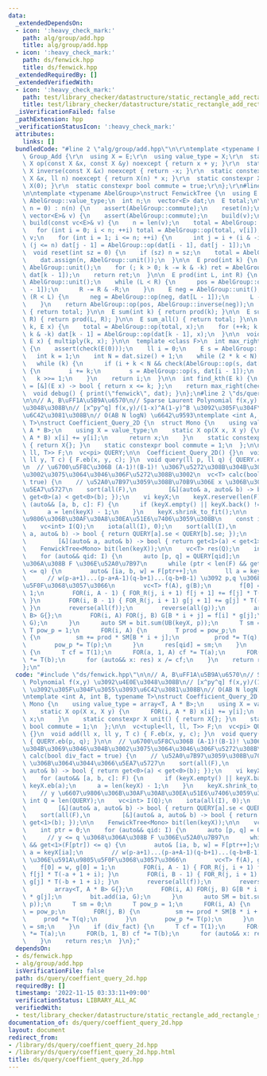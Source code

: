 ```yaml
---
data:
  _extendedDependsOn:
  - icon: ':heavy_check_mark:'
    path: alg/group/add.hpp
    title: alg/group/add.hpp
  - icon: ':heavy_check_mark:'
    path: ds/fenwick.hpp
    title: ds/fenwick.hpp
  _extendedRequiredBy: []
  _extendedVerifiedWith:
  - icon: ':heavy_check_mark:'
    path: test/library_checker/datastructure/static_rectangle_add_rectangle_sum2.test.cpp
    title: test/library_checker/datastructure/static_rectangle_add_rectangle_sum2.test.cpp
  _isVerificationFailed: false
  _pathExtension: hpp
  _verificationStatusIcon: ':heavy_check_mark:'
  attributes:
    links: []
  bundledCode: "#line 2 \"alg/group/add.hpp\"\n\r\ntemplate <typename E>\r\nstruct\
    \ Group_Add {\r\n  using X = E;\r\n  using value_type = X;\r\n  static constexpr\
    \ X op(const X &x, const X &y) noexcept { return x + y; }\r\n  static constexpr\
    \ X inverse(const X &x) noexcept { return -x; }\r\n  static constexpr X power(const\
    \ X &x, ll n) noexcept { return X(n) * x; }\r\n  static constexpr X unit() { return\
    \ X(0); }\r\n  static constexpr bool commute = true;\r\n};\r\n#line 3 \"ds/fenwick.hpp\"\
    \n\ntemplate <typename AbelGroup>\nstruct FenwickTree {\n  using E = typename\
    \ AbelGroup::value_type;\n  int n;\n  vector<E> dat;\n  E total;\n\n  FenwickTree(int\
    \ n = 0) : n(n) {\n    assert(AbelGroup::commute);\n    reset(n);\n  }\n  FenwickTree(const\
    \ vector<E>& v) {\n    assert(AbelGroup::commute);\n    build(v);\n  }\n\n  void\
    \ build(const vc<E>& v) {\n    n = len(v);\n    total = AbelGroup::unit();\n \
    \   for (int i = 0; i < n; ++i) total = AbelGroup::op(total, v[i]);\n    dat =\
    \ v;\n    for (int i = 1; i <= n; ++i) {\n      int j = i + (i & -i);\n      if\
    \ (j <= n) dat[j - 1] = AbelGroup::op(dat[i - 1], dat[j - 1]);\n    }\n  }\n\n\
    \  void reset(int sz = 0) {\n    if (sz) n = sz;\n    total = AbelGroup::unit();\n\
    \    dat.assign(n, AbelGroup::unit());\n  }\n\n  E prod(int k) {\n    E ret =\
    \ AbelGroup::unit();\n    for (; k > 0; k -= k & -k) ret = AbelGroup::op(ret,\
    \ dat[k - 1]);\n    return ret;\n  }\n\n  E prod(int L, int R) {\n    E pos =\
    \ AbelGroup::unit();\n    while (L < R) {\n      pos = AbelGroup::op(pos, dat[R\
    \ - 1]);\n      R -= R & -R;\n    }\n    E neg = AbelGroup::unit();\n    while\
    \ (R < L) {\n      neg = AbelGroup::op(neg, dat[L - 1]);\n      L -= L & -L;\n\
    \    }\n    return AbelGroup::op(pos, AbelGroup::inverse(neg));\n  }\n\n  E prod_all()\
    \ { return total; }\n\n  E sum(int k) { return prod(k); }\n\n  E sum(int L, int\
    \ R) { return prod(L, R); }\n\n  E sum_all() { return total; }\n\n  void multiply(int\
    \ k, E x) {\n    total = AbelGroup::op(total, x);\n    for (++k; k <= n; k +=\
    \ k & -k) dat[k - 1] = AbelGroup::op(dat[k - 1], x);\n  }\n\n  void add(int k,\
    \ E x) { multiply(k, x); }\n\n  template <class F>\n  int max_right(F& check)\
    \ {\n    assert(check(E(0)));\n    ll i = 0;\n    E s = AbelGroup::unit();\n \
    \   int k = 1;\n    int N = dat.size() + 1;\n    while (2 * k < N) k *= 2;\n \
    \   while (k) {\n      if (i + k < N && check(AbelGroup::op(s, dat[i + k - 1])))\
    \ {\n        i += k;\n        s = AbelGroup::op(s, dat[i - 1]);\n      }\n   \
    \   k >>= 1;\n    }\n    return i;\n  }\n\n  int find_kth(E k) {\n    auto check\
    \ = [&](E x) -> bool { return x <= k; };\n    return max_right(check);\n  }\n\n\
    \  void debug() { print(\"fenwick\", dat); }\n};\n#line 2 \"ds/query/coeffient_query_2d.hpp\"\
    \n\n// A, B\uFF1A\u5B9A\u6570\n// Sparse Laurent Polynomial f(x,y) \u3092\u4E0E\
    \u3048\u308B\n// [x^py^q] f(x,y)/(1-x)^A(1-y)^B \u3092\u305F\u304F\u3055\u3093\
    \u6C42\u3081\u308B\n// O(AB N logN) \u6642\u9593\ntemplate <int A, int B, typename\
    \ T>\nstruct Coefficient_Query_2D {\n  struct Mono {\n    using value_type = array<T,\
    \ A * B>;\n    using X = value_type;\n    static X op(X x, X y) {\n      FOR(i,\
    \ A * B) x[i] += y[i];\n      return x;\n    }\n    static constexpr X unit()\
    \ { return X{}; }\n    static constexpr bool commute = 1;\n  };\n\n  vc<tuple<ll,\
    \ ll, T>> F;\n  vc<pi> QUERY;\n\n  Coefficient_Query_2D() {}\n  void add(ll x,\
    \ ll y, T c) { F.eb(x, y, c); }\n  void query(ll p, ll q) { QUERY.eb(p, q); }\n\
    \n  // \u6700\u5F8C\u306B (A-1)!(B-1)! \u3067\u5272\u308B\u304B\u3069\u3046\u304B\
    \u3002\u3075\u3064\u3046\u306F\u5272\u308B\u3002\n  vc<T> calc(bool div_fact =\
    \ true) {\n    // \u52A0\u7B97\u3059\u308B\u70B9\u306E x \u306B\u3064\u3044\u3066\
    \u5EA7\u5727\n    sort(all(F),\n         [&](auto& a, auto& b) -> bool { return\
    \ get<0>(a) < get<0>(b); });\n    vi keyX;\n    keyX.reserve(len(F));\n    for\
    \ (auto&& [a, b, c]: F) {\n      if (keyX.empty() || keyX.back() != a) keyX.eb(a);\n\
    \      a = len(keyX) - 1;\n    }\n    keyX.shrink_to_fit();\n\n    // y \u6607\
    \u9806\u306B\u30AF\u30A8\u30EA\u51E6\u7406\u3059\u308B\n    const int Q = len(QUERY);\n\
    \    vc<int> I(Q);\n    iota(all(I), 0);\n    sort(all(I),\n         [&](auto&\
    \ a, auto& b) -> bool { return QUERY[a].se < QUERY[b].se; });\n    sort(all(F),\n\
    \         [&](auto& a, auto& b) -> bool { return get<1>(a) < get<1>(b); });\n\n\
    \    FenwickTree<Mono> bit(len(keyX));\n\n    vc<T> res(Q);\n    int ptr = 0;\n\
    \    for (auto&& qid: I) {\n      auto [p, q] = QUERY[qid];\n      // y <= q \u3068\
    \u306A\u308B F \u306E\u52A0\u7B97\n      while (ptr < len(F) && get<1>(F[ptr])\
    \ <= q) {\n        auto& [ia, b, w] = F[ptr++];\n        ll a = keyX[ia];\n  \
    \      // w(p-a+1)...(p-a+A-1)(q-b+1)...(q-b+B-1) \u3092 p,q \u306E\u591A\u9805\
    \u5F0F\u3068\u3057\u3066\n        vc<T> f(A), g(B);\n        f[0] = w, g[0] =\
    \ 1;\n        FOR(i, A - 1) { FOR_R(j, i + 1) f[j + 1] += f[j] * T(-a + 1 + i);\
    \ }\n        FOR(i, B - 1) { FOR_R(j, i + 1) g[j + 1] += g[j] * T(-b + 1 + i);\
    \ }\n        reverse(all(f));\n        reverse(all(g));\n        array<T, A *\
    \ B> G{};\n        FOR(i, A) FOR(j, B) G[B * i + j] = f[i] * g[j];\n        bit.add(ia,\
    \ G);\n      }\n      auto SM = bit.sum(UB(keyX, p));\n      T sm = 0;\n     \
    \ T pow_p = 1;\n      FOR(i, A) {\n        T prod = pow_p;\n        FOR(j, B)\
    \ {\n          sm += prod * SM[B * i + j];\n          prod *= T(q);\n        }\n\
    \        pow_p *= T(p);\n      }\n      res[qid] = sm;\n    }\n    if (div_fact)\
    \ {\n      T cf = T(1);\n      FOR(a, 1, A) cf *= T(a);\n      FOR(b, 1, B) cf\
    \ *= T(b);\n      for (auto&& x: res) x /= cf;\n    }\n    return res;\n  }\n\
    };\n"
  code: "#include \"ds/fenwick.hpp\"\n\n// A, B\uFF1A\u5B9A\u6570\n// Sparse Laurent\
    \ Polynomial f(x,y) \u3092\u4E0E\u3048\u308B\n// [x^py^q] f(x,y)/(1-x)^A(1-y)^B\
    \ \u3092\u305F\u304F\u3055\u3093\u6C42\u3081\u308B\n// O(AB N logN) \u6642\u9593\
    \ntemplate <int A, int B, typename T>\nstruct Coefficient_Query_2D {\n  struct\
    \ Mono {\n    using value_type = array<T, A * B>;\n    using X = value_type;\n\
    \    static X op(X x, X y) {\n      FOR(i, A * B) x[i] += y[i];\n      return\
    \ x;\n    }\n    static constexpr X unit() { return X{}; }\n    static constexpr\
    \ bool commute = 1;\n  };\n\n  vc<tuple<ll, ll, T>> F;\n  vc<pi> QUERY;\n\n  Coefficient_Query_2D()\
    \ {}\n  void add(ll x, ll y, T c) { F.eb(x, y, c); }\n  void query(ll p, ll q)\
    \ { QUERY.eb(p, q); }\n\n  // \u6700\u5F8C\u306B (A-1)!(B-1)! \u3067\u5272\u308B\
    \u304B\u3069\u3046\u304B\u3002\u3075\u3064\u3046\u306F\u5272\u308B\u3002\n  vc<T>\
    \ calc(bool div_fact = true) {\n    // \u52A0\u7B97\u3059\u308B\u70B9\u306E x\
    \ \u306B\u3064\u3044\u3066\u5EA7\u5727\n    sort(all(F),\n         [&](auto& a,\
    \ auto& b) -> bool { return get<0>(a) < get<0>(b); });\n    vi keyX;\n    keyX.reserve(len(F));\n\
    \    for (auto&& [a, b, c]: F) {\n      if (keyX.empty() || keyX.back() != a)\
    \ keyX.eb(a);\n      a = len(keyX) - 1;\n    }\n    keyX.shrink_to_fit();\n\n\
    \    // y \u6607\u9806\u306B\u30AF\u30A8\u30EA\u51E6\u7406\u3059\u308B\n    const\
    \ int Q = len(QUERY);\n    vc<int> I(Q);\n    iota(all(I), 0);\n    sort(all(I),\n\
    \         [&](auto& a, auto& b) -> bool { return QUERY[a].se < QUERY[b].se; });\n\
    \    sort(all(F),\n         [&](auto& a, auto& b) -> bool { return get<1>(a) <\
    \ get<1>(b); });\n\n    FenwickTree<Mono> bit(len(keyX));\n\n    vc<T> res(Q);\n\
    \    int ptr = 0;\n    for (auto&& qid: I) {\n      auto [p, q] = QUERY[qid];\n\
    \      // y <= q \u3068\u306A\u308B F \u306E\u52A0\u7B97\n      while (ptr < len(F)\
    \ && get<1>(F[ptr]) <= q) {\n        auto& [ia, b, w] = F[ptr++];\n        ll\
    \ a = keyX[ia];\n        // w(p-a+1)...(p-a+A-1)(q-b+1)...(q-b+B-1) \u3092 p,q\
    \ \u306E\u591A\u9805\u5F0F\u3068\u3057\u3066\n        vc<T> f(A), g(B);\n    \
    \    f[0] = w, g[0] = 1;\n        FOR(i, A - 1) { FOR_R(j, i + 1) f[j + 1] +=\
    \ f[j] * T(-a + 1 + i); }\n        FOR(i, B - 1) { FOR_R(j, i + 1) g[j + 1] +=\
    \ g[j] * T(-b + 1 + i); }\n        reverse(all(f));\n        reverse(all(g));\n\
    \        array<T, A * B> G{};\n        FOR(i, A) FOR(j, B) G[B * i + j] = f[i]\
    \ * g[j];\n        bit.add(ia, G);\n      }\n      auto SM = bit.sum(UB(keyX,\
    \ p));\n      T sm = 0;\n      T pow_p = 1;\n      FOR(i, A) {\n        T prod\
    \ = pow_p;\n        FOR(j, B) {\n          sm += prod * SM[B * i + j];\n     \
    \     prod *= T(q);\n        }\n        pow_p *= T(p);\n      }\n      res[qid]\
    \ = sm;\n    }\n    if (div_fact) {\n      T cf = T(1);\n      FOR(a, 1, A) cf\
    \ *= T(a);\n      FOR(b, 1, B) cf *= T(b);\n      for (auto&& x: res) x /= cf;\n\
    \    }\n    return res;\n  }\n};"
  dependsOn:
  - ds/fenwick.hpp
  - alg/group/add.hpp
  isVerificationFile: false
  path: ds/query/coeffient_query_2d.hpp
  requiredBy: []
  timestamp: '2022-11-15 03:33:11+09:00'
  verificationStatus: LIBRARY_ALL_AC
  verifiedWith:
  - test/library_checker/datastructure/static_rectangle_add_rectangle_sum2.test.cpp
documentation_of: ds/query/coeffient_query_2d.hpp
layout: document
redirect_from:
- /library/ds/query/coeffient_query_2d.hpp
- /library/ds/query/coeffient_query_2d.hpp.html
title: ds/query/coeffient_query_2d.hpp
---
```

